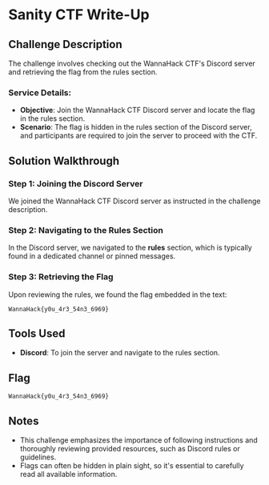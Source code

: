 # Sanity CTF Write-Up

## Challenge Description
The challenge involves checking out the WannaHack CTF's Discord server and retrieving the flag from the rules section.

### Service Details:
- **Objective**: Join the WannaHack CTF Discord server and locate the flag in the rules section.
- **Scenario**: The flag is hidden in the rules section of the Discord server, and participants are required to join the server to proceed with the CTF.

## Solution Walkthrough

### Step 1: Joining the Discord Server
We joined the WannaHack CTF Discord server as instructed in the challenge description.

### Step 2: Navigating to the Rules Section
In the Discord server, we navigated to the **rules** section, which is typically found in a dedicated channel or pinned messages.

### Step 3: Retrieving the Flag
Upon reviewing the rules, we found the flag embedded in the text:

```
WannaHack{y0u_4r3_54n3_6969}
```

## Tools Used
- **Discord**: To join the server and navigate to the rules section.

## Flag
`WannaHack{y0u_4r3_54n3_6969}`

## Notes
- This challenge emphasizes the importance of following instructions and thoroughly reviewing provided resources, such as Discord rules or guidelines.
- Flags can often be hidden in plain sight, so it's essential to carefully read all available information.